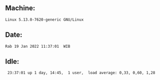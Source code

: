 ## Machine:
```
Linux 5.13.0-7620-generic GNU/Linux
```
## Date:
```
Rab 19 Jan 2022 11:37:01  WIB
```
## Idle:
```
 23:37:01 up 1 day, 14:45,  1 user,  load average: 0,33, 0,60, 1,28
```
